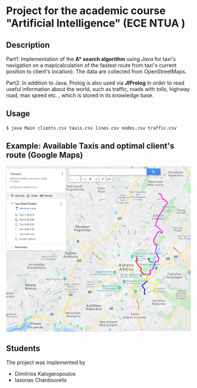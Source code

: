 # Project for the academic course "Artificial Intelligence" (ECE NTUA )

## Description

Part1: Implementation of the **A\* search algorithm** using *Java* for taxi's navigation on a map(calculation of the fastest route from taxi's current position to client's location). The data are collected from OpenStreetMaps. 
  
Part2: In addition to Java, Prolog is also used via **JIProlog** in order to read useful information about the world, such as traffic, roads with tolls, highway road, max speed etc. ,  which is stored in its knowledge base.

## Usage
```
$ java Main clients.csv taxis.csv lines.csv nodes.csv traffic.csv
```
## Example: Available Taxis and optimal client's route (Google Maps)

![screenshot](AI-Project-Part2/AI-ask2-screenshot.png)

## Students

The project was implemented by 

* Dimitrios Kalogeropoulos
* Iasonas Chardouvelis
